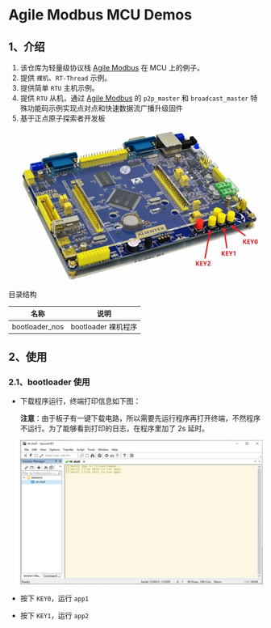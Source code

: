 # Agile Modbus MCU Demos

## 1、介绍

1. 该仓库为轻量级协议栈 [Agile Modbus](https://github.com/loogg/agile_modbus) 在 MCU 上的例子。
2. 提供 `裸机`、`RT-Thread` 示例。
3. 提供简单 `RTU` 主机示例。
4. 提供 `RTU` 从机，通过 [Agile Modbus](https://github.com/loogg/agile_modbus) 的 `p2p_master` 和 `broadcast_master` 特殊功能码示例实现点对点和快速数据流广播升级固件
5. 基于正点原子探索者开发板

![explorer](./figures/explorer.jpg)

目录结构

| 名称 | 说明 |
| ---- | ---- |
| bootloader_nos | bootloader 裸机程序 |

## 2、使用

### 2.1、bootloader 使用

- 下载程序运行，终端打印信息如下图：

  **注意**：由于板子有一键下载电路，所以需要先运行程序再打开终端，不然程序不运行。为了能够看到打印的日志，在程序里加了 2s 延时。

  ![boot_start](./figures/boot_start.jpg)

- 按下 `KEY0`，运行 `app1`

- 按下 `KEY1`，运行 `app2`
